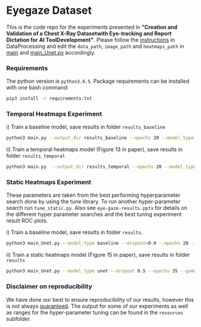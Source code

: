 # Eyegaze Dataset

This is the code repo for the experiments presented in **"Creation and Validation of a Chest X-Ray Datasetwith Eye-tracking and Report Dictation for AI ToolDevelopment"**. Please follow the [instructions](./DataProcessing/readme.md) in DataProcessing and edit the ``data_path``, ``image_path`` and ``heatmaps_path`` in [main](main.py) and [main_Unet.py](main_Unet.py) accordingly.

### Requirements
The python version is ```python3.6.5```. Package requirements can be installed with one bash command:
```bash
pip3 install -r requirements.txt
```

### Temporal Heatmaps Experiment
i) Train a baseline model, save results in folder `results_baseline` 
```bash
python3 main.py --output_dir results_baseline --epochs 20 --model_type baseline --scheduler --batch_size 16 --dropout 0.5 --hidden_dim 64 --hidden_hm 128 --gpus 3,4,5,6,7
```
ii) Train a temporal heatmaps model (Figure 13 in paper), save results in folder `results_temporal`
```bash
python3 main.py  --output_dir results_temporal --epochs 20 --model_type temporal --scheduler --attention --brnn_hm --batch_size 16 --dropout 0.5 --hidden_dim 64 --hidden_hm 128 --gpus 3,4,5,6,7
```

### Static Heatmaps Experiment

These parameters are taken from the best performing hyperparameter search done by using the tune library. 
To run another hyper-parameter search run `tune_static.py`. Also see  `eye-gaze-results.pptx` for details 
on the different hyper parameter searches and the best tuning experiment result ROC plots.  

i) Train a baseline model, save results in folder `results`.  
```bash
python3 main_Unet.py --model_type baseline --dropout=0.0 --epochs 20 --gamma 1 --lr 0.006486 --model_teacher timm-efficientnet-b0 --step_size 8 --scheduler --resize 224 --gpus 7 --batch_size 32 --pretrained_name noisy-student
```

ii) Train a static heatmaps model (Figure 15 in paper), save results in folder `results`
```bash
python3 main_Unet.py --model_type unet --dropout 0.5 --epochs 35 --gamma 0.41731 --lr 0.0090552 --model_teacher timm-efficientnet-b0 --step_size 2 --scheduler --resize 224 --gpus 6 --batch_size 32 --pretrained_name noisy-student
```

### Disclaimer on reproducibility
We have done our best to ensure reproducibility of our results, however this is not always [guaranteed](https://pytorch.org/docs/stable/notes/randomness.html).
The output for some of our experiments as well as ranges for the hyper-parameter tuning can be found in the `resources` subfolder.

